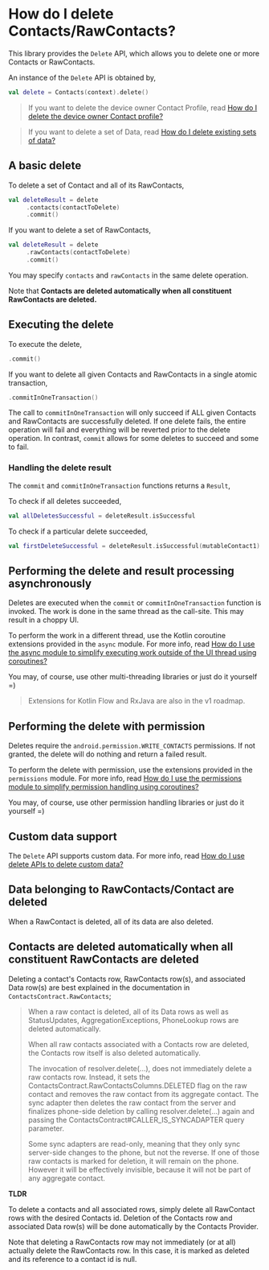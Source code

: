 # How do I delete Contacts/RawContacts?

This library provides the `Delete` API, which allows you to delete one or more Contacts or 
RawContacts.

An instance of the `Delete` API is obtained by,

```kotlin
val delete = Contacts(context).delete()
```

> If you want to delete the device owner Contact Profile, 
> read [How do I delete the device owner Contact profile?](/howto/howto-delete-profile.md)

> If you want to delete a set of Data, 
> read [How do I delete existing sets of data?](/howto/howto-delete-data-sets.md)

## A basic delete

To delete a set of Contact and all of its RawContacts,

```kotlin
val deleteResult = delete
     .contacts(contactToDelete)
     .commit()
```

If you want to delete a set of RawContacts, 

```kotlin
val deleteResult = delete
     .rawContacts(contactToDelete)
     .commit()
```

You may specify `contacts` and `rawContacts` in the same delete operation.

Note that **Contacts are deleted automatically when all constituent RawContacts are deleted.**

## Executing the delete

To execute the delete,

```kotlin
.commit()
```

If you want to delete all given Contacts and RawContacts in a single atomic transaction,

```kotlin
.commitInOneTransaction()
```

The call to `commitInOneTransaction` will only succeed if ALL given Contacts and RawContacts are
successfully deleted. If one delete fails, the entire operation will fail and everything will be
reverted prior to the delete operation. In contrast, `commit` allows for some deletes to succeed
and some to fail.

### Handling the delete result

The `commit` and `commitInOneTransaction` functions returns a `Result`,

To check if all deletes succeeded,

```kotlin
val allDeletesSuccessful = deleteResult.isSuccessful
```

To check if a particular delete succeeded,

```kotlin
val firstDeleteSuccessful = deleteResult.isSuccessful(mutableContact1)
```

## Performing the delete and result processing asynchronously

Deletes are executed when the `commit` or `commitInOneTransaction` function is invoked. The work is
done in the same thread as the call-site. This may result in a choppy UI.

To perform the work in a different thread, use the Kotlin coroutine extensions provided in the `async` module.
For more info, read [How do I use the async module to simplify executing work outside of the UI thread using coroutines?](/howto/howto-use-api-with-async-execution.md)

You may, of course, use other multi-threading libraries or just do it yourself =)

> Extensions for Kotlin Flow and RxJava are also in the v1 roadmap.

## Performing the delete with permission

Deletes require the `android.permission.WRITE_CONTACTS` permissions. If not granted, the delete
will do nothing and return a failed result.

To perform the delete with permission, use the extensions provided in the `permissions` module.
For more info, read [How do I use the permissions module to simplify permission handling using coroutines?](/howto/howto-use-api-with-permissions-handling.md)

You may, of course, use other permission handling libraries or just do it yourself =)

## Custom data support

The `Delete` API supports custom data. For more info, read [How do I use delete APIs to delete custom data?](/howto/howto-delete-custom-data.md)

## Data belonging to RawContacts/Contact are deleted

When a RawContact is deleted, all of its data are also deleted.

## Contacts are deleted automatically when all constituent RawContacts are deleted

Deleting a contact's Contacts row, RawContacts row(s), and associated Data row(s) are best explained
in the documentation in `ContactsContract.RawContacts`;

> When a raw contact is deleted, all of its Data rows as well as StatusUpdates,
> AggregationExceptions, PhoneLookup rows are deleted automatically.
>
> When all raw contacts associated with a Contacts row are deleted, the Contacts row itself is also
> deleted automatically.
>
> The invocation of resolver.delete(...), does not immediately delete a raw contacts row. Instead,
> it sets the ContactsContract.RawContactsColumns.DELETED flag on the raw contact and removes the
> raw contact from its aggregate contact. The sync adapter then deletes the raw contact from the
> server and finalizes phone-side deletion by calling resolver.delete(...) again and passing the
> ContactsContract#CALLER_IS_SYNCADAPTER  query parameter.
>
> Some sync adapters are read-only, meaning that they only sync server-side changes to the phone,
> but not the reverse. If one of those raw contacts is marked for deletion, it will remain on the
> phone. However it will be effectively invisible, because it will not be part of any aggregate
> contact.

**TLDR**

To delete a contacts and all associated rows, simply delete all RawContact rows with the desired
Contacts id. Deletion of the Contacts row and associated Data row(s) will be done automatically by
the Contacts Provider.

Note that deleting a RawContacts row may not immediately (or at all) actually delete the RawContacts
row. In this case, it is marked as deleted and its reference to a contact id is null.